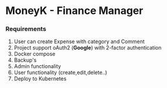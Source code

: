 # MoneyK - Finance Manager

### Requirements

1. User can create Expense with category and Comment
2. Project support oAuth2 (**Google**) with 2-factor authentication
3. Docker compose
4. Backup's
5. Admin functionality
6. User functionality (create,edit,delete..)
7. Deploy to Kubernetes 
